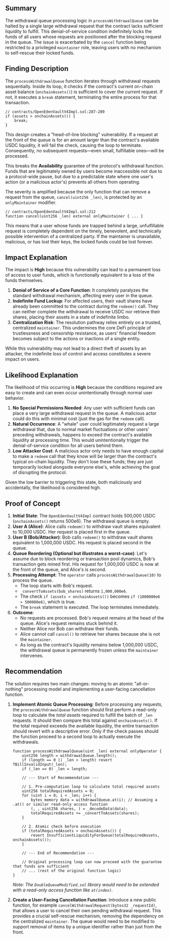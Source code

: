 ## Summary
The withdrawal queue processing logic in `processWithdrawalQueue` can be halted by a single large withdrawal request that the contract lacks sufficient liquidity to fulfill. This denial-of-service condition indefinitely locks the funds of all users whose requests are positioned after the blocking request in the queue. The issue is exacerbated by the `cancel` function being restricted to a privileged `maintainer` role, leaving users with no mechanism to self-rescue their locked funds.

## Finding Description
The `processWithdrawalQueue` function iterates through withdrawal requests sequentially. Inside its loop, it checks if the contract's current on-chain asset balance (`onchainAssets()`) is sufficient to cover the *current* request. If not, it executes a `break` statement, terminating the entire process for that transaction.

```solidity
// contracts/OpenEdenVaultV4Impl.sol:287-289
if (assets > onchainAssets()) {
    break;
}
```

This design creates a "head-of-line blocking" vulnerability. If a request at the front of the queue is for an amount larger than the contract's available USDC liquidity, it will fail the check, causing the loop to terminate. Consequently, no subsequent requests—even small, fulfillable ones—will be processed.

This breaks the **Availability** guarantee of the protocol's withdrawal function. Funds that are legitimately owned by users become inaccessible not due to a protocol-wide pause, but due to a predictable state where one user's action (or a malicious actor's) prevents all others from operating.

The severity is amplified because the only function that can remove a request from the queue, `cancel(uint256 _len)`, is protected by an `onlyMaintainer` modifier.

```solidity
// contracts/OpenEdenVaultV4Impl.sol:212
function cancel(uint256 _len) external onlyMaintainer { ... }
```

This means that a user whose funds are trapped behind a large, unfulfillable request is completely dependent on the timely, benevolent, and technically possible intervention of a centralized party. If the maintainer is unavailable, malicious, or has lost their keys, the locked funds could be lost forever.

## Impact Explanation
The impact is **High** because this vulnerability can lead to a permanent loss of access to user funds, which is functionally equivalent to a loss of the funds themselves.

1.  **Denial of Service of a Core Function**: It completely paralyzes the standard withdrawal mechanism, affecting every user in the queue.
2.  **Indefinite Fund Lockup**: For affected users, their vault shares have already been committed to the contract during the `redeem()` call. They can neither complete the withdrawal to receive USDC nor retrieve their shares, placing their assets in a state of indefinite limbo.
3.  **Centralization Risk**: The resolution pathway relies entirely on a trusted, centralized `maintainer`. This undermines the core DeFi principle of trustlessness and censorship resistance, as users' financial freedom becomes subject to the actions or inactions of a single entity.

While this vulnerability may not lead to a direct theft of assets by an attacker, the indefinite loss of control and access constitutes a severe impact on users.

## Likelihood Explanation
The likelihood of this occurring is **High** because the conditions required are easy to create and can even occur unintentionally through normal user behavior.

1.  **No Special Permissions Needed**: Any user with sufficient funds can place a very large withdrawal request in the queue. A malicious actor could do this with minimal cost (just the gas for the `redeem` call).
2.  **Natural Occurrence**: A "whale" user could legitimately request a large withdrawal that, due to normal market fluctuations or other users' preceding withdrawals, happens to exceed the contract's available liquidity at processing time. This would unintentionally trigger the denial-of-service condition for all users behind them.
3.  **Low Attacker Cost**: A malicious actor only needs to have enough capital to make a `redeem` call that they know will be larger than the contract's typical on-chain liquidity. They don't lose these funds; they are just temporarily locked alongside everyone else's, while achieving the goal of disrupting the protocol.

Given the low barrier to triggering this state, both maliciously and accidentally, the likelihood is considered high.

## Proof of Concept

1.  **Initial State**: The `OpenEdenVaultV4Impl` contract holds 500,000 USDC (`onchainAssets()` returns 500e6). The withdrawal queue is empty.
2.  **User A (Alice)**: Alice calls `redeem()` to withdraw vault shares equivalent to 10,000 USDC. Her request is placed first in the queue.
3.  **User B (Bob/Attacker)**: Bob calls `redeem()` to withdraw vault shares equivalent to 1,000,000 USDC. His request is placed second in the queue.
4.  **Queue Reordering (Optional but illustrates a worst-case)**: Let's assume due to block reordering or transaction pool dynamics, Bob's transaction gets mined first. His request for 1,000,000 USDC is now at the front of the queue, and Alice's is second.
5.  **Processing Attempt**: The `operator` calls `processWithdrawalQueue(10)` to process the queue.
    *   The loop starts with Bob's request.
    *   `_convertToAssets(bob_shares)` returns `1,000,000e6`.
    *   The check `if (assets > onchainAssets())` becomes `if (1000000e6 > 500000e6)`, which is true.
    *   The `break` statement is executed. The loop terminates immediately.
6.  **Outcome**:
    *   No requests are processed. Bob's request remains at the head of the queue. Alice's request remains stuck behind it.
    *   Neither Alice nor Bob can withdraw their funds.
    *   Alice cannot call `cancel()` to retrieve her shares because she is not the `maintainer`.
    *   As long as the contract's liquidity remains below 1,000,000 USDC, the withdrawal queue is permanently frozen unless the `maintainer` intervenes.

## Recommendation
The solution requires two main changes: moving to an atomic "all-or-nothing" processing model and implementing a user-facing cancellation function.

1.  **Implement Atomic Queue Processing**: Before processing any requests, the `processWithdrawalQueue` function should first perform a read-only loop to calculate the *total assets* required to fulfill the batch of `_len` requests. It should then compare this total against `onchainAssets()`. If the total required exceeds the available liquidity, the entire transaction should revert with a descriptive error. Only if the check passes should the function proceed to a second loop to actually execute the withdrawals.

    ```solidity
    function processWithdrawalQueue(uint _len) external onlyOperator {
        uint256 length = withdrawalQueue.length();
        if (length == 0 || _len > length) revert TBillInvalidInput(_len);
        if (_len == 0) _len = length;

        // --- Start of Recommendation ---
        
        // 1. Pre-computation loop to calculate total required assets
        uint256 totalRequiredAssets = 0;
        for (uint i = 0; i < _len; i++) {
            bytes memory data = withdrawalQueue.at(i); // Assuming a .at() or similar read-only access function
            (, , uint256 shares, ) = _decodeData(data);
            totalRequiredAssets += _convertToAssets(shares);
        }

        // 2. Atomic check before execution
        if (totalRequiredAssets > onchainAssets()) {
            revert InsufficientLiquidityForQueue(totalRequiredAssets, onchainAssets());
        }

        // --- End of Recommendation ---

        // Original processing loop can now proceed with the guarantee that funds are sufficient
        // ... (rest of the original function logic)
    }
    ```
    *Note: The `DoubleQueueModified.sol` library would need to be extended with a read-only access function like `at(index)`.*

2.  **Create a User-Facing Cancellation Function**: Introduce a new public function, for example `cancelWithdrawalRequest(bytes32 _requestId)`, that allows a user to cancel their own pending withdrawal request. This provides a crucial self-rescue mechanism, removing the dependency on the centralized `maintainer`. The queue would need to be modified to support removal of items by a unique identifier rather than just from the front. 